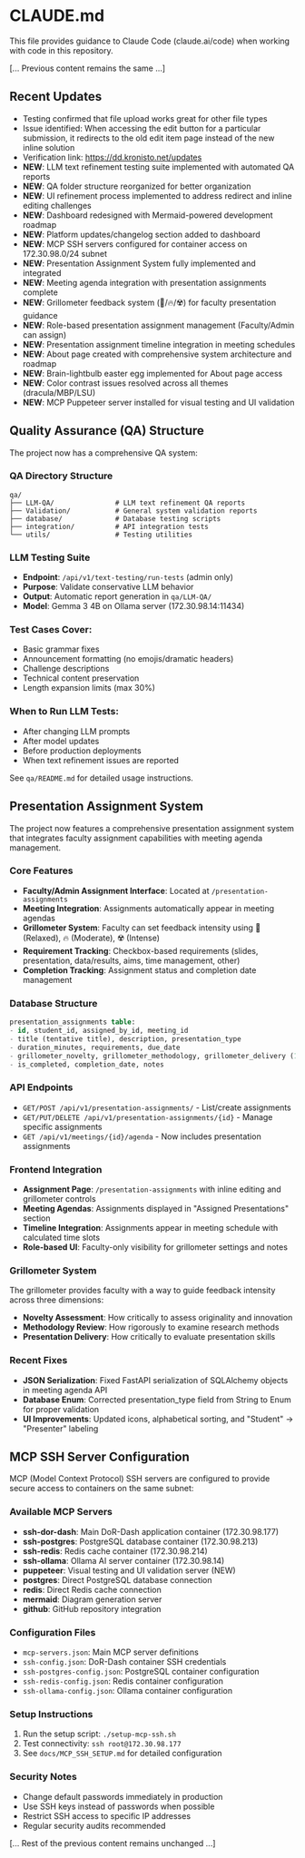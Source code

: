 # CLAUDE.md

This file provides guidance to Claude Code (claude.ai/code) when working with code in this repository.

[... Previous content remains the same ...]

## Recent Updates

- Testing confirmed that file upload works great for other file types
- Issue identified: When accessing the edit button for a particular submission, it redirects to the old edit item page instead of the new inline solution
- Verification link: https://dd.kronisto.net/updates
- **NEW**: LLM text refinement testing suite implemented with automated QA reports
- **NEW**: QA folder structure reorganized for better organization
- **NEW**: UI refinement process implemented to address redirect and inline editing challenges
- **NEW**: Dashboard redesigned with Mermaid-powered development roadmap
- **NEW**: Platform updates/changelog section added to dashboard
- **NEW**: MCP SSH servers configured for container access on 172.30.98.0/24 subnet
- **NEW**: Presentation Assignment System fully implemented and integrated
- **NEW**: Meeting agenda integration with presentation assignments complete
- **NEW**: Grillometer feedback system (🧊/🔥/☢️) for faculty presentation guidance
- **NEW**: Role-based presentation assignment management (Faculty/Admin can assign)
- **NEW**: Presentation assignment timeline integration in meeting schedules
- **NEW**: About page created with comprehensive system architecture and roadmap
- **NEW**: Brain-lightbulb easter egg implemented for About page access
- **NEW**: Color contrast issues resolved across all themes (dracula/MBP/LSU)
- **NEW**: MCP Puppeteer server installed for visual testing and UI validation

## Quality Assurance (QA) Structure

The project now has a comprehensive QA system:

### QA Directory Structure
```
qa/
├── LLM-QA/               # LLM text refinement QA reports
├── Validation/           # General system validation reports  
├── database/             # Database testing scripts
├── integration/          # API integration tests
└── utils/                # Testing utilities
```

### LLM Testing Suite
- **Endpoint**: `/api/v1/text-testing/run-tests` (admin only)
- **Purpose**: Validate conservative LLM behavior
- **Output**: Automatic report generation in `qa/LLM-QA/`
- **Model**: Gemma 3 4B on Ollama server (172.30.98.14:11434)

### Test Cases Cover:
- Basic grammar fixes
- Announcement formatting (no emojis/dramatic headers)
- Challenge descriptions
- Technical content preservation
- Length expansion limits (max 30%)

### When to Run LLM Tests:
- After changing LLM prompts
- After model updates
- Before production deployments
- When text refinement issues are reported

See `qa/README.md` for detailed usage instructions.

## Presentation Assignment System

The project now features a comprehensive presentation assignment system that integrates faculty assignment capabilities with meeting agenda management.

### Core Features
- **Faculty/Admin Assignment Interface**: Located at `/presentation-assignments`
- **Meeting Integration**: Assignments automatically appear in meeting agendas
- **Grillometer System**: Faculty can set feedback intensity using 🧊 (Relaxed), 🔥 (Moderate), ☢️ (Intense)
- **Requirement Tracking**: Checkbox-based requirements (slides, presentation, data/results, aims, time management, other)
- **Completion Tracking**: Assignment status and completion date management

### Database Structure
```sql
presentation_assignments table:
- id, student_id, assigned_by_id, meeting_id
- title (tentative title), description, presentation_type
- duration_minutes, requirements, due_date
- grillometer_novelty, grillometer_methodology, grillometer_delivery (1-3 scale)
- is_completed, completion_date, notes
```

### API Endpoints
- `GET/POST /api/v1/presentation-assignments/` - List/create assignments
- `GET/PUT/DELETE /api/v1/presentation-assignments/{id}` - Manage specific assignments
- `GET /api/v1/meetings/{id}/agenda` - Now includes presentation assignments

### Frontend Integration
- **Assignment Page**: `/presentation-assignments` with inline editing and grillometer controls
- **Meeting Agendas**: Assignments displayed in "Assigned Presentations" section
- **Timeline Integration**: Assignments appear in meeting schedule with calculated time slots
- **Role-based UI**: Faculty-only visibility for grillometer settings and notes

### Grillometer System
The grillometer provides faculty with a way to guide feedback intensity across three dimensions:
- **Novelty Assessment**: How critically to assess originality and innovation
- **Methodology Review**: How rigorously to examine research methods  
- **Presentation Delivery**: How critically to evaluate presentation skills

### Recent Fixes
- **JSON Serialization**: Fixed FastAPI serialization of SQLAlchemy objects in meeting agenda API
- **Database Enum**: Corrected presentation_type field from String to Enum for proper validation
- **UI Improvements**: Updated icons, alphabetical sorting, and "Student" → "Presenter" labeling

## MCP SSH Server Configuration

MCP (Model Context Protocol) SSH servers are configured to provide secure access to containers on the same subnet:

### Available MCP Servers
- **ssh-dor-dash**: Main DoR-Dash application container (172.30.98.177)
- **ssh-postgres**: PostgreSQL database container (172.30.98.213)
- **ssh-redis**: Redis cache container (172.30.98.214)
- **ssh-ollama**: Ollama AI server container (172.30.98.14)
- **puppeteer**: Visual testing and UI validation server (NEW)
- **postgres**: Direct PostgreSQL database connection
- **redis**: Direct Redis cache connection
- **mermaid**: Diagram generation server
- **github**: GitHub repository integration

### Configuration Files
- `mcp-servers.json`: Main MCP server definitions
- `ssh-config.json`: DoR-Dash container SSH credentials
- `ssh-postgres-config.json`: PostgreSQL container configuration
- `ssh-redis-config.json`: Redis container configuration
- `ssh-ollama-config.json`: Ollama container configuration

### Setup Instructions
1. Run the setup script: `./setup-mcp-ssh.sh`
2. Test connectivity: `ssh root@172.30.98.177`
3. See `docs/MCP_SSH_SETUP.md` for detailed configuration

### Security Notes
- Change default passwords immediately in production
- Use SSH keys instead of passwords when possible
- Restrict SSH access to specific IP addresses
- Regular security audits recommended

[... Rest of the previous content remains unchanged ...]